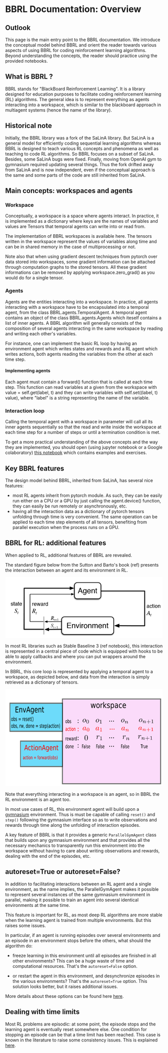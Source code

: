 # BBRL Documentation: Overview

## Outlook

This page is the main entry point to the BBRL documentation. We introduce the conceptual model behind BBRL and orient the reader towards various aspects of using BBRL for coding reinforcement learning algorithms. Beyond understanding the concepts, the reader should practice using the provided notebooks.

## What is BBRL ?

BBRL stands for "BlackBoard Reinforcement Learning". It is a library designed for education purposes to facilitate coding reinforcement learning (RL) algorithms. The general idea is to represent everything as agents interacting into a workspace, which is similar to the blackboard approach in multiagent systems (hence the name of the library).

## Historical note

Initially, the BBRL library was a fork of the SaLinA library. But SaLinA is a general model for efficiently coding sequential learning algorithms whereas BBRL is designed  to teach various RL concepts and phenomena as well as teaching to code RL algorithms.
So BBRL focuses on a subset of SaLinA. Besides, some SaLinA bugs were fixed. Finally, moving from OpenAI gym to gymnasium required updating several things.  Thus the fork drifted away from SaLinA and is now independent, even if the conceptual approach is the same and some parts of the code are still inherited from SaLinA.

## Main concepts: workspaces and agents

### Workspace

Conceptually, a workspace is a space where agents interact. In practice, it is implemented as a dictionary where keys are the names of variables and values are Tensors that temporal agents can write into or read from.

The implementation of BBRL workspaces is available here. The tensors written in the workspace represent the values of variables along time and can be in shared memory in the case of multiprocessing or not.

Note also that when using gradient descent techniques from pytorch over data stored into workspaces, some gradient information can be attached through computation graphs to the stored tensors. All these gradient informations can be removed by applying workspace.zero_grad() as you would do for a single tensor.

### Agents

Agents are the entities interacting into a workspace. In practice, all agents interacting with a workspace have to be encapsulated into a temporal agent, from the class BBRL.agents.TemporalAgent. A temporal agent contains an object of the class BBRL.agents.Agents which iteself contains a list of inner agents. A BBRL algorithm will generally consists of the composition of several agents interacting in the same workspace by reading and writing each other's variables.

For instance, one can implement the basic RL loop by having an environment agent which writes states and rewards and a RL agent which writes actions, both agents reading the variables from the other at each time step.

#### Implementing agents

Each agent must contain a forward() function that is called at each time step. This function can read variables at a given from the workspace with value = self.get(label, t) and they can write variables with self.set((label, t) value), where "label" is a string representing the name of the variable.

### Interaction loop

Calling the temporal agent with a workspace in parameter will call all its inner agents sequentially so that the read and write inside the workspace at each time step for a number of steps or until a termination condition is met.

To get a more practical understanding of the above concepts and the way they are implemented, you should open (using jupyter notebook or a Google colaboratory) [this notebook](./notebooks/01-basic_concepts.student.ipynb) which contains examples and exercises.

## Key BBRL features

The design model behind BBRL, inherited from SaLinA, has several nice features:

- most RL agents inherit from pytorch module. As such, they can be easily run either on a CPU or a GPU by just calling the agent.device() function, they can easily be run remotely or asynchronously, etc.
- having all the interaction data as a dictionary of pytorch tensors unfolding through time is very convenient. The same operation can be applied to each time step elements of all tensors, benefiting from parallel execution when the process runs on a GPU.

## BBRL for RL: additional features

When applied to RL, additional features of BBRL are revealed.

The standard figure below from the Sutton and Barto's book (ref) presents the interaction between an agent and its environment in RL.

<img src="images/rl_agent.png" alt="[copyright Sorbonne Universite]" >

In most RL libraries such as Stable Baseline 3 (ref notebook), this interaction is represented in a central piece of code which is equipped with hooks to be able to apply callbacks and where you can put wrappers around the environment.

In BBRL, this core loop is represented by applying a temporal agent to a workspace, as depicted below, and data from the interaction is simply retrieved as a dictionary of tensors.

<img src="images/bbrl_workspace.png" alt="[copyright Sorbonne Universite]" >

Note that everything interacting in a workspace is an agent, so in BBRL the RL environment is an agent too.

In most use cases of RL, this environment agent will build upon a [gymnasium](https://gymnasium.farama.org/index.html) environment.
Thus is must be capable of calling `reset()` and `step()` following the gymnasium interface so as to write observations and rewards through time along the unfolding of interaction episodes.

A key feature of BBRL is that it provides a generic `ParallelGymAgent` class that builds upon any gymnasium environment and that provides all the necessary mechanics to transparently run this environment into the workspace without having to care about writing observations and rewards, dealing with the end of the episodes, etc.

## autoreset=True or autoreset=False?

In addition to facilitating interactions between an RL agent and a single environment, as the name implies, the ParallelGymAgent makes it possible to represent several instances of the same gymnasium environment in parallel, making it possible to train an agent into several identical environments at the same time.

This feature is important for RL, as most deep RL algorithms are more stable when the learning agent is trained from multiple environments. But this raises some issues.

In particular, if an agent is running episodes over several environments and an episode in an environment stops before the others, what should the algorithm do:

- freeze learning in this environment until all episodes are finished in all other environments? This can be a huge waste of time and computational resources. That's the `autoreset=False` option.

- or restart the agent in this environment, and desynchronize episodes in the various environments? That's the `autoreset=True` option. This solution looks better, but it raises additional issues.

More details about these options can be found here [here](autoreset.md).

## Dealing with time limits

Most RL problems are episodic: at some point, the episode stops and the learning agent is eventually reset somewhere else. One condition for stopping an episode can be that a time limit has been reached. This case is known in the literature to raise some consistency issues. This is explained [here](time_limits.md).
